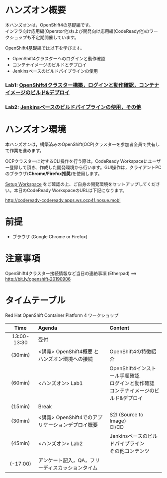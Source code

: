 # ハンズオン概要
本ハンズオンは，OpenShift4の基礎編です。  
インフラ向け応用編(Operator他)および開発向け応用編(CodeReady他)のワークショップも不定期開催しています。

OpenShift4基礎編では以下を学びます。
- OpenShift4クラスターへのログインと動作確認
- コンテナイメージのビルドとデプロイ
- Jenkinsベースのビルドパイプラインの使用

### Lab1: [OpenShift4クラスター構築，ログインと動作確認，コンテナイメージのビルド&デプロイ](Lab1)
### Lab2: [Jenkinsベースのビルドパイプラインの使用，その他](Lab2)

# ハンズオン環境
本ハンズオンは，構築済みのOpenShift(OCP)クラスターを参加者全員で共有して作業を進めます。

OCPクラスターに対するCLI操作を行う際は，CodeReady Workspaceにユーザー登録して頂き、作成した開発環境から行います。GUI操作は，クライアントPCのブラウザ(**Chrome/Firefox推奨**)を使用します。

[Setup Workspace](setup_workspace) をご確認の上、ご自身の開発環境をセットアップしてください。本日のCodeReady WorkspaceのURLは下記になります。

http://codeready-codeready.apps.ws.ocp41.nosue.mobi 

# 前提
- ブラウザ (Google Chrome or Firefox)

# 注意事項
OpenShift4クラスター接続情報など当日の連絡事項 (Etherpad) ==> http://bit.ly/openshift-20190906

# タイムテーブル
Red Hat OpenShift Container Platform 4 ワークショップ

|Time|Agenda|Content|
|:---:|:---|:---|
|13:00-13:30|受付||
|(30min)|<講義> OpenShift4概要 と ハンズオン環境への接続|OpenShift4の特徴紹介||
|(60min)|<ハンズオン> Lab1 <br>|OpenShift4インストール手順確認<br>ログインと動作確認<br>コンテナイメージのビルド&デプロイ|
|(15min)|Break||
|(30min)|<講義> OpenShift4でのアプリケーションデプロイ概要|S2I (Source to Image) <br> CI/CD|
|(45min)|<ハンズオン> Lab2 <br>|Jenkinsベースのビルドパイプライン<br>その他コンテンツ|
|(-17:00)|アンケート記入，QA，フリーディスカッションタイム||
